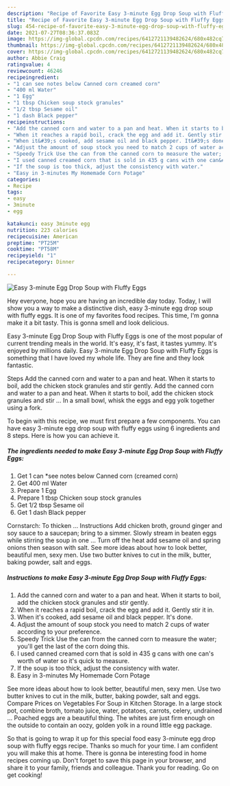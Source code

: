 ```yaml
---
description: "Recipe of Favorite Easy 3-minute Egg Drop Soup with Fluffy Eggs"
title: "Recipe of Favorite Easy 3-minute Egg Drop Soup with Fluffy Eggs"
slug: 454-recipe-of-favorite-easy-3-minute-egg-drop-soup-with-fluffy-eggs
date: 2021-07-27T08:36:37.083Z
image: https://img-global.cpcdn.com/recipes/6412721139482624/680x482cq70/easy-3-minute-egg-drop-soup-with-fluffy-eggs-recipe-main-photo.jpg
thumbnail: https://img-global.cpcdn.com/recipes/6412721139482624/680x482cq70/easy-3-minute-egg-drop-soup-with-fluffy-eggs-recipe-main-photo.jpg
cover: https://img-global.cpcdn.com/recipes/6412721139482624/680x482cq70/easy-3-minute-egg-drop-soup-with-fluffy-eggs-recipe-main-photo.jpg
author: Abbie Craig
ratingvalue: 4
reviewcount: 46246
recipeingredient:
- "1 can see notes below Canned corn creamed corn"
- "400 ml Water"
- "1 Egg"
- "1 tbsp Chicken soup stock granules"
- "1/2 tbsp Sesame oil"
- "1 dash Black pepper"
recipeinstructions:
- "Add the canned corn and water to a pan and heat. When it starts to boil, add the chicken stock granules and stir gently."
- "When it reaches a rapid boil, crack the egg and add it. Gently stir it in."
- "When it&#39;s cooked, add sesame oil and black pepper. It&#39;s done."
- "Adjust the amount of soup stock you need to match 2 cups of water according to your preference."
- "Speedy Trick Use the can from the canned corn to measure the water; you&#39;ll get the last of the corn doing this."
- "I used canned creamed corn that is sold in 435 g cans with one can&#39;s worth of water so it&#39;s quick to measure."
- "If the soup is too thick, adjust the consistency with water."
- "Easy in 3-minutes My Homemade Corn Potage"
categories:
- Recipe
tags:
- easy
- 3minute
- egg

katakunci: easy 3minute egg 
nutrition: 223 calories
recipecuisine: American
preptime: "PT25M"
cooktime: "PT58M"
recipeyield: "1"
recipecategory: Dinner

---
```



![Easy 3-minute Egg Drop Soup with Fluffy Eggs](https://img-global.cpcdn.com/recipes/6412721139482624/680x482cq70/easy-3-minute-egg-drop-soup-with-fluffy-eggs-recipe-main-photo.jpg)

Hey everyone, hope you are having an incredible day today. Today, I will show you a way to make a distinctive dish, easy 3-minute egg drop soup with fluffy eggs. It is one of my favorites food recipes. This time, I'm gonna make it a bit tasty. This is gonna smell and look delicious.

Easy 3-minute Egg Drop Soup with Fluffy Eggs is one of the most popular of current trending meals in the world. It's easy, it's fast, it tastes yummy. It's enjoyed by millions daily. Easy 3-minute Egg Drop Soup with Fluffy Eggs is something that I have loved my whole life. They are fine and they look fantastic.

Steps Add the canned corn and water to a pan and heat. When it starts to boil, add the chicken stock granules and stir gently. Add the canned corn and water to a pan and heat. When it starts to boil, add the chicken stock granules and stir … In a small bowl, whisk the eggs and egg yolk together using a fork.


To begin with this recipe, we must first prepare a few components. You can have easy 3-minute egg drop soup with fluffy eggs using 6 ingredients and 8 steps. Here is how you can achieve it.

<!--inarticleads1-->

##### The ingredients needed to make Easy 3-minute Egg Drop Soup with Fluffy Eggs:

1. Get 1 can *see notes below Canned corn (creamed corn)
1. Get 400 ml Water
1. Prepare 1 Egg
1. Prepare 1 tbsp Chicken soup stock granules
1. Get 1/2 tbsp Sesame oil
1. Get 1 dash Black pepper


Cornstarch: To thicken … Instructions Add chicken broth, ground ginger and soy sauce to a saucepan; bring to a simmer. Slowly stream in beaten eggs while stirring the soup in one … Turn off the heat add sesame oil and spring onions then season with salt. See more ideas about how to look better, beautiful men, sexy men. Use two butter knives to cut in the milk, butter, baking powder, salt and eggs. 

<!--inarticleads2-->

##### Instructions to make Easy 3-minute Egg Drop Soup with Fluffy Eggs:

1. Add the canned corn and water to a pan and heat. When it starts to boil, add the chicken stock granules and stir gently.
1. When it reaches a rapid boil, crack the egg and add it. Gently stir it in.
1. When it&#39;s cooked, add sesame oil and black pepper. It&#39;s done.
1. Adjust the amount of soup stock you need to match 2 cups of water according to your preference.
1. Speedy Trick Use the can from the canned corn to measure the water; you&#39;ll get the last of the corn doing this.
1. I used canned creamed corn that is sold in 435 g cans with one can&#39;s worth of water so it&#39;s quick to measure.
1. If the soup is too thick, adjust the consistency with water.
1. Easy in 3-minutes My Homemade Corn Potage


See more ideas about how to look better, beautiful men, sexy men. Use two butter knives to cut in the milk, butter, baking powder, salt and eggs. Compare Prices on Vegetables For Soup in Kitchen Storage. In a large stock pot, combine broth, tomato juice, water, potatoes, carrots, celery, undrained … Poached eggs are a beautiful thing. The whites are just firm enough on the outside to contain an oozy, golden yolk in a round little egg package. 

So that is going to wrap it up for this special food easy 3-minute egg drop soup with fluffy eggs recipe. Thanks so much for your time. I am confident you will make this at home. There is gonna be interesting food in home recipes coming up. Don't forget to save this page in your browser, and share it to your family, friends and colleague. Thank you for reading. Go on get cooking!
